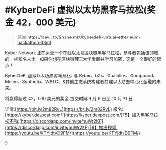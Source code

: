 # #KyberDeFi 虚拟以太坊黑客马拉松(奖金 42，000 美元)

> 原文:[https://dev . to/Shane mkt/kyberdefi-virtual-ether eum-hackathon-33mf](https://dev.to/shanemkt/kyberdefi-virtual-ethereum-hackathon-33mf)

Kyber Network 正在运营一个在线以太坊区块链黑客马拉松，参与者包括该领域的一些知名人士。如果你想在区块链理工大学发展并学习加密，这是一个很好的起点！

KyberDeFi 虚拟以太坊黑客马拉松:
与 Kyber、bZx、Chainlink、Compound、Melon、Synthetix、WBTC、&其他生态系统构建者共建以太坊去中心化金融的未来。

将赢得超过 42，000 美元的奖金
提交时间:9 月 9 日至 10 月 21 日

详情:[https://bit.ly/2m82RvL](https://bit.ly/2m82RvL)
报名:[https://kyber.devpost.com/](https://kyber.devpost.com/)T5】加入黑客马拉松不和:[https://discordapp.com/invite/nuWr2KF](https://discordapp.com/invite/nuWr2KF)T8】推出视频:[https://youtu.be/KTYjdtvD9FM/](https://youtu.be/KTYjdtvD9FM/)

:)